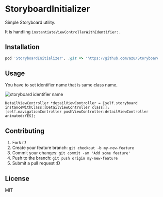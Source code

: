 # StoryboardInitializer

Simple Storyboard utility.

It is handling ``instantiateViewControllerWithIdentifier:``.

## Installation

```ruby
pod 'StoryboardInitializer', :git => 'https://github.com/azu/StoryboardInitializer'
```

## Usage

You have to set identifier name that is same class name.

![storyboard identifier name](http://f.cl.ly/items/3E3w1k0K3W0h0F3L091I/StoryboardInitializer.jpg)

```objc
DetailViewController *detailViewController = [self.storyboard instanceWithClass:[DetailViewController class]];
[self.navigationController pushViewController:detailViewController animated:YES];
```

## Contributing

1. Fork it!
2. Create your feature branch: `git checkout -b my-new-feature`
3. Commit your changes: `git commit -am 'Add some feature'`
4. Push to the branch: `git push origin my-new-feature`
5. Submit a pull request :D

## License

MIT